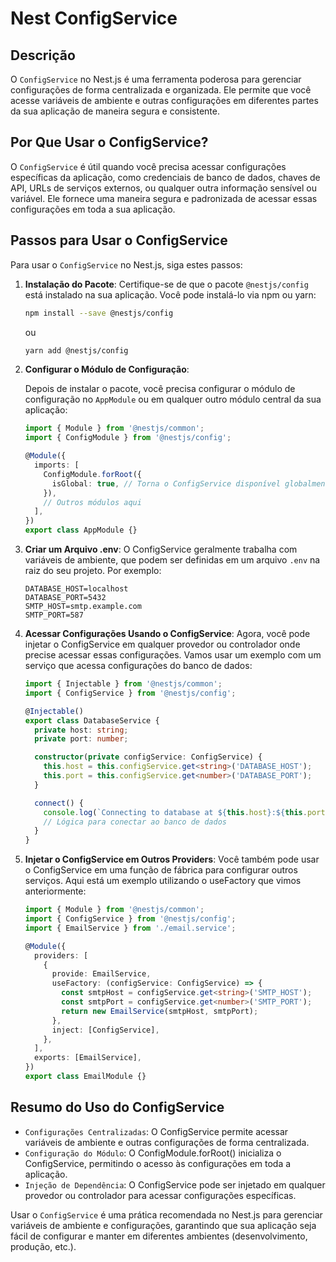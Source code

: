 # Nest ConfigService

## Descrição

O `ConfigService` no Nest.js é uma ferramenta poderosa para gerenciar configurações de forma centralizada e organizada. Ele permite que você acesse variáveis de ambiente e outras configurações em diferentes partes da sua aplicação de maneira segura e consistente.

## Por Que Usar o ConfigService?

O `ConfigService` é útil quando você precisa acessar configurações específicas da aplicação, como credenciais de banco de dados, chaves de API, URLs de serviços externos, ou qualquer outra informação sensível ou variável. Ele fornece uma maneira segura e padronizada de acessar essas configurações em toda a sua aplicação.

## Passos para Usar o ConfigService

Para usar o `ConfigService` no Nest.js, siga estes passos:

1. **Instalação do Pacote**: Certifique-se de que o pacote `@nestjs/config` está instalado na sua aplicação. Você pode instalá-lo via npm ou yarn:

   ```bash
   npm install --save @nestjs/config
   ```

   ou

   ```bash
   yarn add @nestjs/config
   ```

2. **Configurar o Módulo de Configuração**: 

   Depois de instalar o pacote, você precisa configurar o módulo de configuração no `AppModule` ou em qualquer outro módulo central da sua aplicação:

   ```typescript
   import { Module } from '@nestjs/common';
   import { ConfigModule } from '@nestjs/config';

   @Module({
     imports: [
       ConfigModule.forRoot({
         isGlobal: true, // Torna o ConfigService disponível globalmente, sem necessidade de importação em cada módulo
       }),
       // Outros módulos aqui
     ],
   })
   export class AppModule {}
   ```

3. **Criar um Arquivo .env**: O ConfigService geralmente trabalha com variáveis de ambiente, que podem ser definidas em um arquivo `.env` na raiz do seu projeto. Por exemplo:

    ```plaintext
    DATABASE_HOST=localhost
    DATABASE_PORT=5432
    SMTP_HOST=smtp.example.com
    SMTP_PORT=587
    ```

4. **Acessar Configurações Usando o ConfigService**: Agora, você pode injetar o ConfigService em qualquer provedor ou controlador onde precise acessar essas configurações. Vamos usar um exemplo com um serviço que acessa configurações do banco de dados:

    ```typescript
    import { Injectable } from '@nestjs/common';
    import { ConfigService } from '@nestjs/config';

    @Injectable()
    export class DatabaseService {
      private host: string;
      private port: number;

      constructor(private configService: ConfigService) {
        this.host = this.configService.get<string>('DATABASE_HOST');
        this.port = this.configService.get<number>('DATABASE_PORT');
      }

      connect() {
        console.log(`Connecting to database at ${this.host}:${this.port}`);
        // Lógica para conectar ao banco de dados
      }
    }
    ```

5. **Injetar o ConfigService em Outros Providers**: Você também pode usar o ConfigService em uma função de fábrica para configurar outros serviços. Aqui está um exemplo utilizando o useFactory que vimos anteriormente:

   ```typescript
   import { Module } from '@nestjs/common';
   import { ConfigService } from '@nestjs/config';
   import { EmailService } from './email.service';

   @Module({
     providers: [
       {
         provide: EmailService,
         useFactory: (configService: ConfigService) => {
           const smtpHost = configService.get<string>('SMTP_HOST');
           const smtpPort = configService.get<number>('SMTP_PORT');
           return new EmailService(smtpHost, smtpPort);
         },
         inject: [ConfigService],
       },
     ],
     exports: [EmailService],
   })
   export class EmailModule {}
   ```

## Resumo do Uso do ConfigService

- `Configurações Centralizadas`: O ConfigService permite acessar variáveis de ambiente e outras configurações de forma centralizada.
- `Configuração do Módulo`: O ConfigModule.forRoot() inicializa o ConfigService, permitindo o acesso às configurações em toda a aplicação.
- `Injeção de Dependência`: O ConfigService pode ser injetado em qualquer provedor ou controlador para acessar configurações específicas.

Usar o `ConfigService` é uma prática recomendada no Nest.js para gerenciar variáveis de ambiente e configurações, garantindo que sua aplicação seja fácil de configurar e manter em diferentes ambientes (desenvolvimento, produção, etc.).